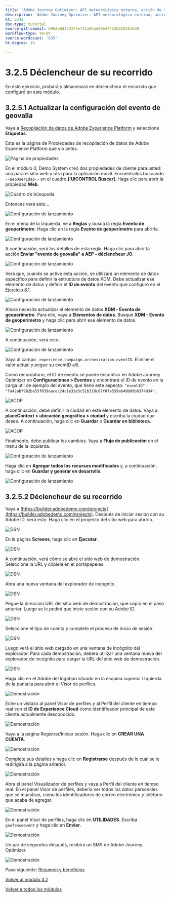 ```yaml
---
title: 'Adobe Journey Optimizer: API meteorológica externa, acción de SMS y más: Déclencheur el Recorrido de cliente orquestado'
description: 'Adobe Journey Optimizer: API meteorológica externa, acción de SMS y más: Déclencheur el Recorrido de cliente orquestado'
kt: 5342
doc-type: tutorial
source-git-commit: 6962a0d37d375e751a05ae99b4f433b0283835d0
workflow-type: tm+mt
source-wordcount: '635'
ht-degree: 1%

---
```


# 3.2.5 Déclencheur de su recorrido

En este ejercicio, probará y almacenará en déclencheur el recorrido que configuró en este módulo.

## 3.2.5.1 Actualizar la configuración del evento de geovalla

Vaya a [Recopilación de datos de Adobe Experience Platform](https://experience.adobe.com/launch/) y seleccione **Etiquetas**.

Esta es la página de Propiedades de recopilación de datos de Adobe Experience Platform que vio antes.

![Página de propiedades](./../../../modules/datacollection/module1.1/images/launch1.png)

En el módulo 0, Demo System creó dos propiedades de cliente para usted: una para el sitio web y otra para la aplicación móvil. Encuéntralos buscando `--aepUserLdap--` en el cuadro **[!UICONTROL Buscar]**. Haga clic para abrir la propiedad **Web**.

![Cuadro de búsqueda](./../../../modules/datacollection/module1.1/images/property6.png)

Entonces verá esto...

![Configuración de lanzamiento](./images/rule1.png)

En el menú de la izquierda, ve a **Reglas** y busca la regla **Evento de geoperímetro**. Haga clic en la regla **Evento de geoperímetro** para abrirla.

![Configuración de lanzamiento](./images/rule2.png)

A continuación, verá los detalles de esta regla. Haga clic para abrir la acción **Enviar &quot;evento de geovalla&quot; a AEP - déclencheur JO**.

![Configuración de lanzamiento](./images/rule3.png)

Verá que, cuando se active esta acción, se utilizará un elemento de datos específico para definir la estructura de datos XDM. Debe actualizar ese elemento de datos y definir el **ID de evento** del evento que configuró en el [Ejercicio 8.1](./ex1.md).

![Configuración de lanzamiento](./images/rule4.png)

Ahora necesita actualizar el elemento de datos **XDM - Evento de geoperímetro**. Para ello, vaya a **Elementos de datos**. Busque **XDM - Evento de geoperímetro** y haga clic para abrir ese elemento de datos.

![Configuración de lanzamiento](./images/rule5.png)

A continuación, verá esto:

![Configuración de lanzamiento](./images/rule6.png)

Vaya al campo `_experience.campaign.orchestration.eventID`. Elimine el valor actual y pegue su eventID allí.

Como recordatorio, el ID de evento se puede encontrar en Adobe Journey Optimizer en **Configuraciones > Eventos** y encontrará el ID de evento en la carga útil de ejemplo del evento, que tiene este aspecto: `"eventID": "fa42ab7982ba55f039eacec24c1e32e5c51b310c67f0fa559ab49b89b63f4934"`.

![ACOP](./images/payloadeventID.png)

A continuación, debe definir la ciudad en este elemento de datos. Vaya a **placeContext > ubicación geográfica > ciudad** y escriba la ciudad que desee. A continuación, haga clic en **Guardar** o **Guardar en biblioteca**.

![ACOP](./images/payloadeventIDgeo.png)

Finalmente, debe publicar los cambios. Vaya a **Flujo de publicación** en el menú de la izquierda.

![Configuración de lanzamiento](./images/rule8.png)

Haga clic en **Agregar todos los recursos modificados** y, a continuación, haga clic en **Guardar y generar en desarrollo**.

![Configuración de lanzamiento](./images/rule9.png)

## 3.2.5.2 Déclencheur de su recorrido

Vaya a [https://builder.adobedemo.com/projects](https://builder.adobedemo.com/projects). Después de iniciar sesión con su Adobe ID, verá esto. Haga clic en el proyecto del sitio web para abrirlo.

![DSN](./../../../modules/gettingstarted/gettingstarted/images/web8.png)

En la página **Screens**, haga clic en **Ejecutar**.

![DSN](./../../../modules/datacollection/module1.1/images/web2.png)

A continuación, verá cómo se abre el sitio web de demostración. Seleccione la URL y cópiela en el portapapeles.

![DSN](./../../../modules/gettingstarted/gettingstarted/images/web3.png)

Abra una nueva ventana del explorador de incógnito.

![DSN](./../../../modules/gettingstarted/gettingstarted/images/web4.png)

Pegue la dirección URL del sitio web de demostración, que copió en el paso anterior. Luego se le pedirá que inicie sesión con su Adobe ID.

![DSN](./../../../modules/gettingstarted/gettingstarted/images/web5.png)

Seleccione el tipo de cuenta y complete el proceso de inicio de sesión.

![DSN](./../../../modules/gettingstarted/gettingstarted/images/web6.png)

Luego verá el sitio web cargado en una ventana de incógnito del explorador. Para cada demostración, deberá utilizar una ventana nueva del explorador de incógnito para cargar la URL del sitio web de demostración.

![DSN](./../../../modules/gettingstarted/gettingstarted/images/web7.png)

Haga clic en el Adobe del logotipo situado en la esquina superior izquierda de la pantalla para abrir el Visor de perfiles.

![Demostración](./../../../modules/datacollection/module1.2/images/pv1.png)

Eche un vistazo al panel Visor de perfiles y al Perfil del cliente en tiempo real con el **ID de Experience Cloud** como identificador principal de este cliente actualmente desconocido.

![Demostración](./../../../modules/datacollection/module1.2/images/pv2.png)

Vaya a la página Registrar/Iniciar sesión. Haga clic en **CREAR UNA CUENTA**.

![Demostración](./../../../modules/datacollection/module1.2/images/pv9.png)

Complete sus detalles y haga clic en **Registrarse** después de lo cual se le redirigirá a la página anterior.

![Demostración](./../../../modules/datacollection/module1.2/images/pv10.png)

Abra el panel Visualizador de perfiles y vaya a Perfil del cliente en tiempo real. En el panel Visor de perfiles, debería ver todos los datos personales que se muestran, como los identificadores de correo electrónico y teléfono que acaba de agregar.

![Demostración](./../../../modules/datacollection/module1.2/images/pv11.png)

En el panel Visor de perfiles, haga clic en **UTILIDADES**. Escriba `geofenceevent` y haga clic en **Enviar**.

![Demostración](./images/smsdemo1.png)

Un par de segundos después, recibirá un SMS de Adobe Journey Optimizer.

![Demostración](./images/smsdemo4.png)

Paso siguiente: [Resumen y beneficios](./summary.md)

[Volver al módulo 3.2](journey-orchestration-external-weather-api-sms.md)

[Volver a todos los módulos](../../../overview.md)
